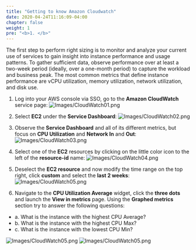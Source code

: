 ```yaml
---
title: "Getting to know Amazon Cloudwatch"
date: 2020-04-24T11:16:09-04:00
chapter: false
weight: 1
pre: "<b>1. </b>"
---
```


The first step to perform right sizing is to monitor and analyze your current use of services to gain insight into instance performance and usage patterns. To gather sufficient data, observe performance over at least a two-week period (ideally, over a one-month period) to capture the workload and business peak. The most common metrics that define instance performance are vCPU utilization, memory utilization, network utilization, and disk use.

1. Log into your AWS console via SSO, go to the **Amazon CloudWatch** service page:
![Images/CloudWatch01.png](/cost/100_aws_resource_optimization/Images/CloudWatch01.png)

2. Select **EC2** under the **Service Dashboard**:
![Images/CloudWatch02.png](/cost/100_aws_resource_optimization/Images/CloudWatch02.png)

3. Observe the **Service Dashboard** and all of its different metrics, but focus on **CPU Utilization** and **Network In** and **Out**:
![Images/CloudWatch03.png](/cost/100_aws_resource_optimization/Images/CloudWatch03.png)

4. Select one of the **EC2** resources by clicking on the little color icon to the left of the **resource-id** name:
![Images/CloudWatch04.png](/cost/100_aws_resource_optimization/Images/CloudWatch04.png)

5. Deselect the **EC2 resource** and now modify the time range on the top right, click **custom** and select the **last 2 weeks**:
![Images/CloudWatch05.png](/cost/100_aws_resource_optimization/Images/CloudWatch05.png)

6. Navigate to the **CPU Utilization Average** widget, click the **three dots** and launch the **View in metrics** page. Using the **Graphed metrics** section try to answer the following questions:

- a. What is the instance with the highest CPU Average?
- b. What is the instance with the highest CPU Max?
- c. What is the instance with the lowest CPU Min?

![Images/CloudWatch05.png](/cost/100_aws_resource_optimization/Images/CloudWatch06.png)
![Images/CloudWatch05.png](/cost/100_aws_resource_optimization/Images/CloudWatch07.png)
